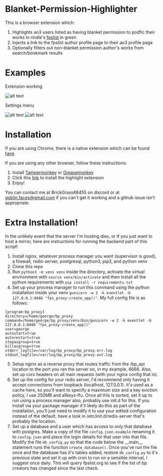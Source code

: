 # Blanket-Permission-Highlighter

This is a browser extension which:
1. Highlights ao3 users listed as having blanket permission to podfic their works in rindle's [fpslist](https://www.fpslist.org/) in green
2. Injects a link to the fpslist author profile page to their ao3 profile page
3. Optionally filters out non-blanket permission author's works from search/bookmark results

# Examples

Extension working

![alt text](https://brickgrass.uk/media/images/fps_ext_example.png "Example of extension working on ao3")

Settings menu

![alt text](https://brickgrass.uk/media/images/tampermonkey_menu.png "Tampermonkey menu showing option to open settings for the highlighter extension")
![alt text](https://brickgrass.uk/media/images/bph_settings.png? "The settings menu for the extension")

# Installation

If you are using Chrome, there is a native extension which can be found [here](https://chromewebstore.google.com/detail/blanket-permission-highli/bjokglmkmgdkonppimgbdkaphoaojhbj).

If you are using any other browser, follow these instructions:

1. Install [Tampermonkey](https://www.tampermonkey.net/) or [Greasemonkey](https://www.greasespot.net/)
2. Click this [link](https://raw.githubusercontent.com/BrickGrass/Blanket-Permission-Highlighter/master/highlight.pub.user.js) to install the highlight extension
3. Enjoy!

You can contact me at BrickGrass#8455 on discord or at goblin.faces@gmail.com if you can't get it working and a github issue isn't appropriate.

# Extra Installation!

In the unlikely event that the server I'm hosting dies, or if you just want to host a mirror, here are instructions for running the backend part of this script!

1. Install nginx, whatever process manager you want (supervisor is good), a firewall, redis-server, postgresql, python3, pip3, and python venv
2. Clone this repo
3. Run `python3 -m venv venv` inside the directory, activate the virtual environment with `source venv/bin/activate` and then install all the python requirements with `pip install -r requirements.txt`
4. Set up your process manager to run this command using the python installation inside your venv `gunicorn -w 2 -k eventlet -b 127.0.0.1:6666 "fps_proxy:create_app()"`. My full config file is as follows:
```
[program:bp_proxy]
directory=/home/george/bp_proxy
command=/home/george/bp_proxy/venv/bin/gunicorn -w 2 -k eventlet -b 127.0.0.1:6666 "fps_proxy:create_app()"
user=george
autostart=true
autorestart=true
stopasgroup=true
killasgroup=true
stderr_logfile=/var/log/bp_proxy/bp_proxy.err.log
stdout_logfile=/var/log/bp_proxy/bp_proxy.out.log
```
5. Setup nginx as a reverse proxy that routes traffic from the /bp_api location to the port you ran the server on, in my example, 6666. Also, set up cors headers on all main requests (with your nginx config that is).
6. Set up the config for your redis server, I'd recommend only having it accept connections from loopback (localhost, 127.0.0.1). It's used as a cache here, so you'll want to specify a maximum size and a key eviction policy, I use 250MB and allkeys-lfu. Once all this is sorted, set it up to run using a process manager also, probably use init.d for this. If you install via your package manager it'll likely do this as part of the installation, you'll just need to modify it to use your edited configuration instead of the default, have a look in /etc/init.d/redis-server that's probably the location.
7. Set up a database and a user which has access to only that database with postgres. Make a copy of the file `config.json.example` renaming it to `config.json` and place the login details for that user into that file. Modify the file `db_config.py` so that the code below the \_\_main\_\_ statement runs the function `create_database()`. Once you've run the file once and the database has it's tables added, restore `db_config.py` to it's previous state and set it up with cron to run on a sensible interval, I suggest once daily. This will query fpslist.org to see if the list of bp creators has changed since the last check.
